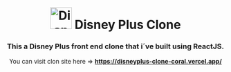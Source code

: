 <h1 align="center"> <img src="https://static-assets.bamgrid.com/product/disneyplus/images/logo.1a56f51c764022ee769c91d894d44326.svg" alt="Disney Plus" height=50 width=50 /> Disney Plus Clone</h1>
<h3 align="center">This a Disney Plus front end clone that i´ve built using ReactJS.</h3>
<p align=center>You can visit clon site here => <b><a href="https://disneyplus-clone-coral.vercel.app/" alt="Clone Disney Plus" target="_blank">https://disneyplus-clone-coral.vercel.app/</a></b></p>
